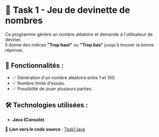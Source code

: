 # 🎲 Task 1 - Jeu de devinette de nombres

Ce programme génère un nombre aléatoire et demande à l'utilisateur de deviner.  
Il donne des indices **"Trop haut"** ou **"Trop bas"** jusqu'à trouver la bonne réponse.  

## 🚀 Fonctionnalités :  
- ✅ Génération d'un nombre aléatoire entre 1 et 100.  
- ✅ Nombre limité d'essais.  
- ✅ Possibilité de jouer plusieurs parties.  

## 🛠️ Technologies utilisées :  
- **Java (Console)**  

📌 **Lien vers le code source** : [Task1.java](./src/Task1.java)  

